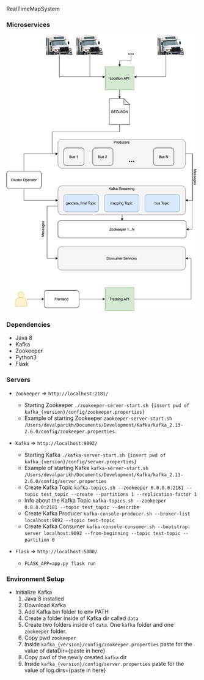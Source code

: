 RealTimeMapSystem

### Microservices
![System Design](https://github.com/devalparikh/RealTimeMapSystem/blob/master/RTBusSystemDesign.png?raw=true)

### Dependencies
- Java 8
- Kafka
- Zookeeper
- Python3
- Flask

### Servers
- `Zookeeper` => `http://localhost:2181/`
    - Starting Zookeeper `./zookeeper-server-start.sh {insert pwd of kafka_{version}/config/zookeeper.properties}`
    - Example of starting Zookeeper `zookeeper-server-start.sh /Users/devalparikh/Documents/Development/Kafka/kafka_2.13-2.6.0/config/zookeeper.properties`
- `Kafka` => `http://localhost:9092/`
    - Starting Kafka `./kafka-server-start.sh {insert pwd of kafka_{version}/config/server.properties}`
    - Example of starting Kafka `kafka-server-start.sh /Users/devalparikh/Documents/Development/Kafka/kafka_2.13-2.6.0/config/server.properties`
    - Create Kafka Topic `kafka-topics.sh --zookeeper 0.0.0.0:2181 --topic test_topic --create --partitions 1 --replication-factor 1`
    - Info about the Kafka Topic `kafka-topics.sh --zookeeper 0.0.0.0:2181 --topic test_topic --describe`
    - Create Kafka Producer `kafka-console-producer.sh --broker-list localhost:9092 --topic test-topic`
    - Create Kafka Consumer `kafka-console-consumer.sh --bootstrap-server localhost:9092 --from-beginning --topic test-topic --partition 0`

- `Flask` => `http://localhost:5000/`
    - `FLASK_APP=app.py flask run`

### Environment Setup

- Initialize Kafka
    1. Java 8 installed
    2. Download Kafka 
    3. Add Kafka bin folder to env PATH
    4. Create a folder inside of Kafka dir called `data`
    5. Create two folders inside of `data`. One `kafka` folder and one `zookeeper` folder.
    6. Copy pwd `zookeeper`
    7. Inside `kafka_{version}/config/zookeeper.properties` paste for the value of dataDir={paste in here}
    8. Copy pwd of the newly created `kafka` dir
    9. Inside `kafka_{version}/config/server.properties` paste for the value of log.dirs={paste in here}
